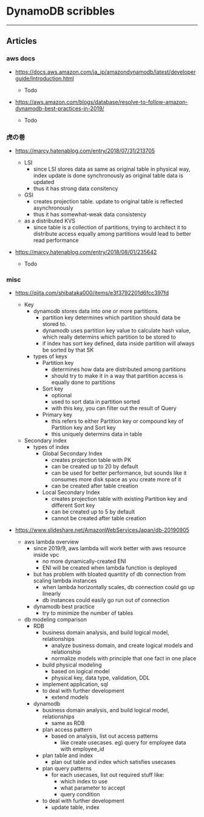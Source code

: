 <!--
{
  "type": "learn",
  "tags": ["aws", "dynamodb"]
}
-->
# DynamoDB scribbles

---

## Articles
### aws docs
- https://docs.aws.amazon.com/ja_jp/amazondynamodb/latest/developerguide/Introduction.html
  - Todo

- https://aws.amazon.com/blogs/database/resolve-to-follow-amazon-dynamodb-best-practices-in-2019/
  - Todo

### 虎の巻
- https://marcy.hatenablog.com/entry/2018/07/31/213705
  - LSI
    - since LSI stores data as same as original table in physical way, index update is done synchronously as original table data is updated
    - thus it has strong data consitency
  - GSI
    - creates projection table. update to original table is reflected asynchronously
    - thus it has somewhat-weak data consistency
  - as a distributed KVS
    - since table is a collection of partitions, trying to architect it to distribute access equally among partitions would lead to better read performance

- https://marcy.hatenablog.com/entry/2018/08/01/235642
    - Todo

### misc
- https://qiita.com/shibataka000/items/e3f3792201d6fcc397fd
  - Key
    - dynamodb stores data into one or more partitions.
      - partition key determines which partition should data be stored to.
      - dynamodb uses partition key value to calculate hash value, which really determins which partition to be stored to
      - if index has sort key defined, data inside partition will always be sorted by that SK
    - types of keys
      - Partition key
        - determines how data are distributed among partitions
        - should try to make it in a way that partition access is equally done to partitions
      - Sort key
        - optional
        - used to sort data in partition sorted
        - with this key, you can filter out the result of Query
      - Primary key
        - this refers to either Partition key or compound key of Partition key and Sort key
        - this uniquely determins data in table
  - Secondary index
    - types of index
      - Global Secondary Index
        - creates projection table with PK
        - can be created up to 20 by default
        - can be used for better performance, but sounds like it consumes more disk space as you create more of it
        - can be created after table creation
      - Local Secondary Index
        - creates projection table with existing Partition key and different Sort key
        - can be created up to 5 by default
        - cannot be created after table creation

- https://www.slideshare.net/AmazonWebServicesJapan/db-20190905
  - aws lambda overview
    - since 2019/9, aws lambda will work better with aws resource inside vpc
      - no more dynamically-created ENI
      - ENI will be created when lambda function is deployed
    - but has problem with bloated quantity of db connection from scaling lambda instances
      - when lambda horizontally scales, db connection could go up linearly
      - db instances could easily go run out of connection
    - dynamodb best practice
      - try to minimize the number of tables
  - db modeling comparison
    - RDB
      - business domain analysis, and build logical model, relationships
        - analyze business domain, and create logical models and relationship
        - normalize models with principle that one fact in one place
      - build physical modeling
        - based on logical model
        - physical key, data type, validation, DDL
      - implement application, sql
      - to deal with further development
        - extend models
    - dynamodb
      - business domain analysis, and build logical model, relationships
        - same as RDB
      - plan access pattern
        - based on analysis, list out access patterns
          - like create usecases. eg) query for employee data with employee_id
      - plan table and index
        - plan out table and index which satisfies usecases
      - plan query patterns
        - for each usecases, list out required stuff like:
          - which index to use
          - what parameter to accept
          - query condition
      - to deal with further development
        - update table, index
